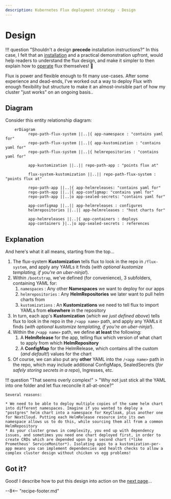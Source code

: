 ```yaml
---
description: Kubernetes Flux deployment strategy - Design
---
```

# Design

!!! question "Shouldn't a design **precede** installation instructions?"
    In this case, I felt that an [installation](/kubernetes/deployment/flux/install/) and a practical demonstration upfront, would help readers to understand the flux design, and make it simpler to then explain how to [operate](/kubernetes/deployment/flux/operate/) flux themselves! 💪

Flux is power and flexible enough to fit many use-cases. After some experience and dead-ends, I've worked out a way to deploy Flux with enough flexibility but structure to make it an almost-invisible part of how my cluster "just works" on an ongoing basis..

## Diagram

Consider this entity relationship diagram:

``` mermaid
    erDiagram
          repo-path-flux-system ||..|{ app-namespace : "contains yaml for"
          repo-path-flux-system ||..|{ app-kustomization : "contains yaml for"
          repo-path-flux-system ||..|{ helmrepositories : "contains yaml for"

          app-kustomization ||..|| repo-path-app : "points flux at"

          flux-system-kustomization ||..|| repo-path-flux-system : "points flux at"

          repo-path-app ||..|{ app-helmreleases: "contains yaml for"
          repo-path-app ||..|{ app-configmap: "contains yaml for"
          repo-path-app ||..|o app-sealed-secrets: "contains yaml for"
          
          app-configmap ||..|| app-helmreleases : configures
          helmrepositories ||..|| app-helmreleases : "host charts for"
          
          app-helmreleases ||..|{ app-containers : deploys
          app-containers }|..|o app-sealed-secrets : references
```

## Explanation

And here's what it all means, starting from the top...

1. The flux-system **Kustomization** tells flux to look in the repo in `/flux-system`, and apply any YAMLs it finds (*with optional kustomize templating, if you're an uber-ninja!*).
2. Within `/bootstrap`, we've defined (for convenience), 3 subfolders, containing YAML for:
      1. `namespaces` : Any other **Namespaces** we want to deploy for our apps
      2. `helmrepositories` : Any **HelmRepositories** we later want to pull helm charts from
      3. `kustomizations` : An **Kustomizations** we need to tell flux to import YAMLs from **elsewhere** in the repository
3. In turn, each app's **Kustomization** (*which we just defined above*) tells flux to look in the repo in the `/<app name>` path, and apply any YAMLs it finds (*with optional kustomize templating, if you're an uber-ninja!*).
4. Within the `/<app name>` path, we define **at least** the following:
      1. A **HelmRelease** for the app, telling flux which version of what chart to apply from which **HelmRepository**
      2. A **ConfigMap** for the HelmRelease, which contains all the custom (*and default!*) values for the chart
5. Of course, we can also put any **other** YAML into the `/<app name>` path in the repo, which may include additional ConfigMaps, SealedSecrets (*for safely storing secrets in a repo*), Ingresses, etc.

!!! question "That seems overly complex!"
    > "Why not just stick all the YAML into one folder and let flux reconcile it all-at-once?"

    Several reasons:

    * We need to be able to deploy multiple copies of the same helm chart into different namespaces. Imagine if you wanted to deploy a "postgres" helm chart into a namespace for KeyCloak, plus another one for NextCloud. Putting each HelmRelease resource into its own namespace allows us to do this, while sourcing them all from a common HelmRepository
    * As your cluster grows in complexity, you end up with dependency issues, and sometimes you need one chart deployed first, in order to create CRDs which are depended upon by a second chart (*like Prometheus' ServiceMonitor*). Isolating apps to a kustomization-per-app means you can implement dependencies and health checks to allow a complex cluster design without chicken vs egg problems! 

## Got it?

Good! I describe how to put this design into action on the [next page](/kubernetes/deployment/flux/operate/)...

[^1]: ERDs are fancy diagrams for nERDs which [represent cardinality between entities](https://en.wikipedia.org/wiki/Entity%E2%80%93relationship_model#Crow's_foot_notation) scribbled using the foot of a crow 🐓

--8<-- "recipe-footer.md"
